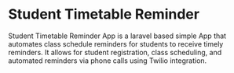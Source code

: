 # Student Timetable Reminder

Student Timetable Reminder App is a laravel based simple App that automates class schedule reminders for students to receive timely reminders. It allows for student registration, class scheduling, and automated reminders via phone calls using Twilio integration.

